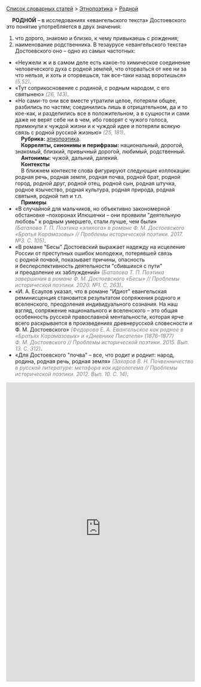 <style>
st { color: Gray;
  font-style: italic;}
</style>

[Список словарных статей](https://thesaurus-dostoevsky.github.io/Thesaurus/) > [Этнопоэтика](ethnopoe.md) > [Родной](родной.md) 

&nbsp;&nbsp;&nbsp;&nbsp;**РОДНОЙ** – в исследованиях «евангельского текста» Достоевского это понятие употребляется в двух значения:
1) что дорого, знакомо и близко, к чему привыкаешь с рождения;
2) наименование родственника. В тезаурусе «евангельского текста» Достоевского оно – одно из самых частотных:
* «Неужели ж и в самом деле есть какое-то химическое соединение человеческого духа с родной землей, что оторваться от нее ни за что нельзя, и хоть и оторвешься, так все-таки назад воротишься» <st>(5,52)</st>.
* «Тут соприкосновение с родиной,  с родным народом,  с его святынею» <st>(26, 143)</st>.
* «Но сами-то они все вместе утратили целое, потеряли общее, разбились по частям; соединились лишь в отрицательном, да и то кое-как, и разделились все в положительном, а в сущности и сами даже не верят себе ни в чем, ибо говорят с чужого голоса, примкнули к чуждой жизни и к чуждой идее и потеряли всякую связь с родной русской жизнью» <st>(25, 181)</st>.  
&nbsp;&nbsp;&nbsp;&nbsp;**Рубрика:** [этнопоэтика](ethnopoe.md).  
&nbsp;&nbsp;&nbsp;&nbsp;**Корреляты, синонимы и перифразы:** национальный, дорогой, знакомый, близкий, привычный дорогой, любимый, родственный.  
&nbsp;&nbsp;&nbsp;&nbsp;**Антонимы:** чужой, дальний, далекий.  
&nbsp;&nbsp;&nbsp;&nbsp;**Контексты**  
&nbsp;&nbsp;&nbsp;&nbsp;В ближнем контексте слова фигурируют следующие коллокации: родная речь, родная земля, родная почва, родной брат, родной город, родной друг, родной отец, родной сын, родная штучка, родное язычество, родная культура, родная природа, родная святыня, родной тип и т.п.  <br>
&nbsp;&nbsp;&nbsp;&nbsp;**Примеры**  
* «В случайной для мальчиков, но объективно закономерной обстановке –похоронах Илюшечки – они проявили "деятельную любовь" к родным умершего, стали лучше, чем были» <st>(Баталова Т. П. Поэтика «эпилога» в романе Ф. М. Достоевского «Братья Карамазовы» // Проблемы исторической поэтики. 2017. №3. С. 105)</st>.
* «В романе "Бесы" Достоевский выражает надежду на исцеление России от преступных ошибок молодежи, потерявшей связь с родной почвой, показывает причины, опасность и бесперспективность деятельности "сбившихся с пути" и преодоление их заблуждений» <st>(Баталова Т. П. Поэтика завершения в романе Ф. М. Достоевского «Бесы» // Проблемы исторической поэтики. 2020. №1. С. 263)</st>.
* «И. А. Есаулов указал, что в романе "Идиот" евангельская реминисценция становится результатом сопряжения родного и вселенского, преодоления индивидуального сознания. На наш взгляд, сопряжение национального и вселенского – это общая особенность русской православной ментальности, которая ярче всего раскрывается в произведениях древнерусской словесности и Ф. М. Достоевского» <st>(Федорова Е. А. Евангельское как родное в «Братьях Карамазовых» и «Дневнике Писателя» (1876–1877) Ф. М. Достоевского // Проблемы исторической поэтики. 2015. Вып. 13. С. 312)</st>.
* «Для Достоевского "почва" – все, что родит и роднит: народ, родина, родная речь, родная земля» <st>(Захаров В. Н. Почвенничество в русской литературе: метафора как идеологема // Проблемы исторической поэтики. 2012. Вып. 10. С. 14)</st>.

<iframe src="https://thesaurus-dostoevsky.github.io/nk/родной.html" style="border:0px;width:100%;height:800px" allowfullscreen="true" webkitallowfullscreen="true" mozallowfullscreen="true">
